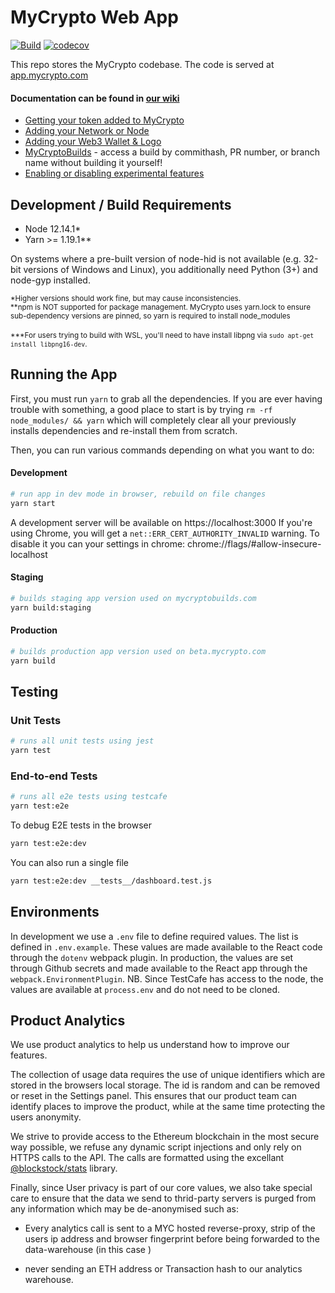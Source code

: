 # MyCrypto Web App

[![Build](https://github.com/MyCryptoHQ/MyCrypto/workflows/GitHub%20CI/badge.svg?branch=master)](https://github.com/MyCryptoHQ/MyCrypto/actions)
[![codecov](https://codecov.io/gh/MyCryptoHQ/MyCrypto/branch/master/graph/badge.svg)](https://codecov.io/gh/MyCryptoHQ/MyCrypto)

This repo stores the MyCrypto codebase. The code is served at [app.mycrypto.com](https://app.mycrypto.com)

#### Documentation can be found in [our wiki](https://github.com/MyCryptoHQ/MyCrypto/wiki)

- [Getting your token added to MyCrypto](https://github.com/MyCryptoHQ/MyCrypto/wiki/Contributing-%E2%80%90-Adding-Tokens)
- [Adding your Network or Node](https://github.com/MyCryptoHQ/MyCrypto/wiki/Contributing-%E2%80%90-Network-or-Node)
- [Adding your Web3 Wallet & Logo](https://github.com/MyCryptoHQ/MyCrypto/wiki/Contributing-%E2%80%90-Web3-Wallet)
- [MyCryptoBuilds](https://github.com/MyCryptoHQ/MyCrypto/wiki/MyCryptoBuilds) - access a build by commithash, PR number, or branch name without building it yourself!
- [Enabling or disabling experimental features](https://github.com/MyCryptoHQ/MyCrypto/wiki/Feature-flags)

## Development / Build Requirements

- Node 12.14.1\*
- Yarn >= 1.19.1\*\*

On systems where a pre-built version of node-hid is not available (e.g. 32-bit versions of Windows and Linux), you additionally need Python (3+) and node-gyp installed.

<sub>\*Higher versions should work fine, but may cause inconsistencies.</sub>
<br />
<sub>\*\*npm is NOT supported for package management. MyCrypto uses yarn.lock to ensure sub-dependency versions are pinned, so yarn is required to install node_modules</sub>
<br />
<br />
<sub>\*\*\*For users trying to build with WSL, you'll need to have install libpng via `sudo apt-get install libpng16-dev`.</sub>

## Running the App

First, you must run `yarn` to grab all the dependencies. If you are ever having trouble with something, a good place to start is by trying `rm -rf node_modules/ && yarn` which will completely clear all your previously installs dependencies and re-install them from scratch.

Then, you can run various commands depending on what you want to do:

#### Development

```bash
# run app in dev mode in browser, rebuild on file changes
yarn start
```

A development server will be available on https://localhost:3000
If you're using Chrome, you will get a `net::ERR_CERT_AUTHORITY_INVALID` warning.
To disable it you can your settings in chrome: chrome://flags/#allow-insecure-localhost

#### Staging

```bash
# builds staging app version used on mycryptobuilds.com
yarn build:staging
```

#### Production

```bash
# builds production app version used on beta.mycrypto.com
yarn build
```

## Testing

### Unit Tests

```bash
# runs all unit tests using jest
yarn test
```

### End-to-end Tests

```bash
# runs all e2e tests using testcafe
yarn test:e2e
```

To debug E2E tests in the browser

```bash
yarn test:e2e:dev
```

You can also run a single file

```bash
yarn test:e2e:dev __tests__/dashboard.test.js
```

## Environments

In development we use a `.env` file to define required values. The list is defined in `.env.example`. These values are made available to the React code through the `dotenv` webpack plugin.
In production, the values are set through Github secrets and made available to the React app through the `webpack.EnvironmentPlugin`.
NB. Since TestCafe has access to the node, the values are available at `process.env` and do not need to be cloned.

## Product Analytics

We use product analytics to help us understand how to improve our features.

The collection of usage data requires the use of unique identifiers which are stored in the browsers local storage. The id is random and can be removed or reset in the Settings panel. This ensures that our product team can identify places to improve the product, while at the same time protecting the users anonymity.

We strive to provide access to the Ethereum blockchain in the most secure way possible, we refuse any dynamic script injections and only rely on HTTPS calls to the API. The calls are formatted using the excellant [@blockstock/stats](https://github.com/MyCryptoHQ/stats) library.

Finally, since User privacy is part of our core values, we also take special care to ensure that the data we send to thrid-party servers is purged from any information which may be de-anonymised such as:

- Every analytics call is sent to a MYC hosted reverse-proxy, strip of the users ip address and browser fingerprint before being forwarded to the data-warehouse (in this case )

- never sending an ETH address or Transaction hash to our analytics warehouse.
